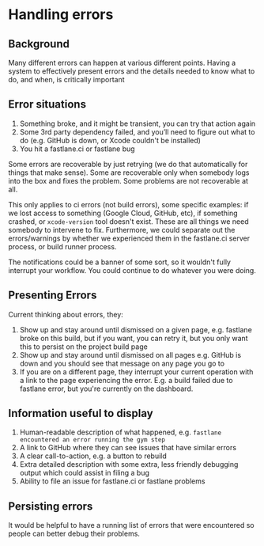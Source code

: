 # Handling errors

## Background

Many different errors can happen at various different points. Having a system to effectively present errors and the details needed to know what to do, and when, is critically important

## Error situations

1. Something broke, and it might be transient, you can try that action again
1. Some 3rd party dependency failed, and you’ll need to figure out what to do (e.g. GitHub is down, or Xcode couldn't be installed)
1. You hit a fastlane.ci or fastlane bug

Some errors are recoverable by just retrying (we do that automatically for things that make sense). Some are recoverable only when somebody logs into the box and fixes the problem. Some problems are not recoverable at all.

This only applies to ci errors (not build errors), some specific examples: if we lost access to something (Google Cloud, GitHub, etc), if something crashed, or `xcode-version` tool doesn't exist. These are all things we need somebody to intervene to fix. Furthermore, we could separate out the errors/warnings by whether we experienced them in the fastlane.ci server process, or build runner process.

The notifications could be a banner of some sort, so it wouldn't fully interrupt your workflow. You could continue to do whatever you were doing.

## Presenting Errors

Current thinking about errors, they:

1. Show up and stay around until dismissed on a given page, e.g. fastlane broke on this build, but if you want, you can retry it, but you only want this to persist on the project build page
1. Show up and stay around until dismissed on all pages e.g. GitHub is down and you should see that message on any page you go to
1. If you are on a different page, they interrupt your current operation with a link to the page experiencing the error. E.g. a build failed due to fastlane error, but you're currently on the dashboard.

## Information useful to display

1. Human-readable description of what happened, e.g. `fastlane encountered an error running the gym step`
1. A link to GitHub where they can see issues that have similar errors
1. A clear call-to-action, e.g. a button to rebuild
1. Extra detailed description with some extra, less friendly debugging output which could assist in filing a bug
1. Ability to file an issue for fastlane.ci or fastlane problems

## Persisting errors

It would be helpful to have a running list of errors that were encountered so people can better debug their problems.
